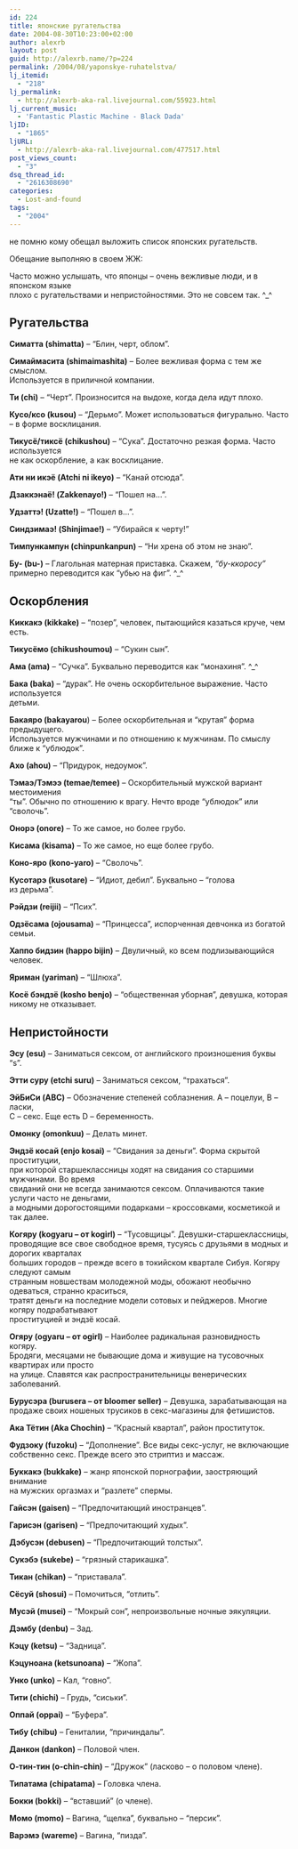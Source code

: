 ```yaml
---
id: 224
title: японские ругательства
date: 2004-08-30T10:23:00+02:00
author: alexrb
layout: post
guid: http://alexrb.name/?p=224
permalink: /2004/08/yaponskye-ruhatelstva/
lj_itemid:
  - "218"
lj_permalink:
  - http://alexrb-aka-ral.livejournal.com/55923.html
lj_current_music:
  - 'Fantastic Plastic Machine - Black Dada'
ljID:
  - "1865"
ljURL:
  - http://alexrb-aka-ral.livejournal.com/477517.html
post_views_count:
  - "3"
dsq_thread_id:
  - "2616308690"
categories:
  - Lost-and-found
tags:
  - "2004"
---
```

не помню кому обещал выложить список японских ругательств.

Обещание выполняю в своем ЖЖ:  
<!--more-->

<!--StartFragment -->

Часто можно услышать, что японцы &#8211; очень вежливые люди, и в японском языке  
плохо с ругательствами и непристойностями. Это не совсем так. ^_^ 

## Ругательства

**Симатта (shimatta)** &#8211; &#8220;Блин, черт, облом&#8221;. 

**Симаймасита (shimaimashita)** &#8211; Более вежливая форма с тем же смыслом.  
Используется в приличной компании. 

**Ти (chi)** &#8211; &#8220;Черт&#8221;. Произносится на выдохе, когда дела идут плохо. 

**Кусо/ксо (kusou)** &#8211; &#8220;Дерьмо&#8221;. Может использоваться фигурально. Часто  
&#8211; в форме восклицания. 

**Тикусё/тиксё (chikushou)** &#8211; &#8220;Сука&#8221;. Достаточно резкая форма. Часто используется  
не как оскорбление, а как восклицание. 

**Ати ни икэё (Atchi ni ikeyo)** &#8211; &#8220;Канай отсюда&#8221;. 

**Дзаккэнаё! (Zakkenayo!)** &#8211; &#8220;Пошел на&#8230;&#8221;. 

**Удзаттэ! (Uzatte!)** &#8211; &#8220;Пошел в&#8230;&#8221;. 

**Синдзимаэ! (Shinjimae!)** &#8211; &#8220;Убирайся к черту!&#8221; 

**Тимпункампун (chinpunkanpun)** &#8211; &#8220;Ни хрена об этом не знаю&#8221;. 

**Бу- (bu-)** &#8211; Глагольная матерная приставка. Скажем, _&#8220;бу-ккоросу&#8221;_  
примерно переводится как &#8220;убью на фиг&#8221;. ^_^ 

## Оскорбления

**Киккакэ (kikkake)** &#8211; &#8220;позер&#8221;, человек, пытающийся казаться круче, чем  
есть. 

**Тикусёмо (chikushoumou)** &#8211; &#8220;Сукин сын&#8221;. 

**Ама (ama)** &#8211; &#8220;Сучка&#8221;. Буквально переводится как &#8220;монахиня&#8221;. ^_^ 

**Бака (baka)** &#8211; &#8220;дурак&#8221;. Не очень оскорбительное выражение. Часто используется  
детьми. 

**Бакаяро (bakayarou**) &#8211; Более оскорбительная и &#8220;крутая&#8221; форма предыдущего.  
Используется мужчинами и по отношению к мужчинам. По смыслу ближе к &#8220;ублюдок&#8221;. 

**Ахо (ahou)** &#8211; &#8220;Придурок, недоумок&#8221;. 

**Тэмаэ/Тэмээ (temae/temee)** &#8211; Оскорбительный мужской вариант местоимения  
&#8220;ты&#8221;. Обычно по отношению к врагу. Нечто вроде &#8220;ублюдок&#8221; или &#8220;сволочь&#8221;. 

**Онорэ (onore)** &#8211; То же самое, но более грубо. 

**Кисама (kisama)** &#8211; То же самое, но еще более грубо. 

**Коно-яро (kono-yaro)** &#8211; &#8220;Сволочь&#8221;. 

**Кусотарэ (kusotare)** &#8211; &#8220;Идиот, дебил&#8221;. Буквально &#8211; &#8220;голова  
из дерьма&#8221;. 

**Рэйдзи (reijii)** &#8211; &#8220;Псих&#8221;. 

**Одзёсама (ojousama)** &#8211; &#8220;Принцесса&#8221;, испорченная девчонка из богатой семьи. 

**Хаппо бидзин (happo bijin)** &#8211; Двуличный, ко всем подлизывающийся человек. 

**Яриман (yariman)** &#8211; &#8220;Шлюха&#8221;. 

**Косё бэндзё (kosho benjo)** &#8211; &#8220;общественная уборная&#8221;, девушка, которая  
никому не отказывает. 

## Непристойности 

**Эсу (esu)** &#8211; Заниматься сексом, от английского произношения буквы &#8220;s&#8221;. 

**Этти суру (etchi suru)** &#8211; Заниматься сексом, &#8220;трахаться&#8221;. 

**ЭйБиСи (ABC)** &#8211; Обозначение степеней соблазнения. A &#8211; поцелуи, B &#8211; ласки,  
C &#8211; секс. Еще есть D &#8211; беременность. 

**Омонку (omonkuu)** &#8211; Делать минет. 

**Эндзё косай (enjo kosai)** &#8211; &#8220;Свидания за деньги&#8221;. Форма скрытой проституции,  
при которой старшеклассницы ходят на свидания со старшими мужчинами. Во время  
свиданий они не всегда занимаются сексом. Оплачиваются такие услуги часто не деньгами,  
а модными дорогостоящими подарками &#8211; кроссовками, косметикой и так далее. 

**Когяру (kogyaru &#8211; от kogirl)** &#8211; &#8220;Тусовщицы&#8221;. Девушки-старшеклассницы,  
проводящие все свое свободное время, тусуясь с друзьями в модных и дорогих кварталах  
больших городов &#8211; прежде всего в токийском квартале Сибуя. Когяру следуют самым  
странным новшествам молодежной моды, обожают необычно одеваться, странно краситься,  
тратят деньги на последние модели сотовых и пейджеров. Многие когяру подрабатывают  
проституцией и эндзё косай. 

**Огяру (ogyaru &#8211; от ogirl)** &#8211; Наиболее радикальная разновидность когяру.  
Бродяги, месяцами не бывающие дома и живущие на тусовочных квартирах или просто  
на улице. Славятся как распространительницы венерических заболеваний. 

**Бурусэра (burusera &#8211; от bloomer seller)** &#8211; Девушка, зарабатывающая на  
продаже своих ношеных трусиков в секс-магазины для фетишистов. 

**Ака Тётин (Aka Chochin)** &#8211; &#8220;Красный квартал&#8221;, район проституток. 

**Фудзоку (fuzoku)** &#8211; &#8220;Дополнение&#8221;. Все виды секс-услуг, не включающие  
собственно секс. Прежде всего это стриптиз и массаж. 

**Буккакэ (bukkake)** &#8211; жанр японской порнографии, заостряющий внимание  
на мужских оргазмах и &#8220;разлете&#8221; спермы. 

**Гайсэн (gaisen)** &#8211; &#8220;Предпочитающий иностранцев&#8221;. 

**Гарисэн (garisen)** &#8211; &#8220;Предпочитающий худых&#8221;. 

**Дэбусэн (debusen)** &#8211; &#8220;Предпочитающий толстых&#8221;. 

**Сукэбэ (sukebe)** &#8211; &#8220;грязный старикашка&#8221;. 

**Тикан (chikan)** &#8211; &#8220;приставала&#8221;. 

**Сёсуй (shosui)** &#8211; Помочиться, &#8220;отлить&#8221;. 

**Мусэй (musei)** &#8211; &#8220;Мокрый сон&#8221;, непроизвольные ночные эякуляции. 

**Дэмбу (denbu)** &#8211; Зад. 

**Кэцу (ketsu)** &#8211; &#8220;Задница&#8221;. 

**Кэцуноана (ketsunoana)** &#8211; &#8220;Жопа&#8221;. 

**Унко (unko)** &#8211; Кал, &#8220;говно&#8221;. 

**Тити (chichi)** &#8211; Грудь, &#8220;сиськи&#8221;. 

**Оппай (oppai)** &#8211; &#8220;Буфера&#8221;. 

**Тибу (chibu)** &#8211; Гениталии, &#8220;причиндалы&#8221;. 

**Данкон (dankon)** &#8211; Половой член. 

**О-тин-тин (o-chin-chin)** &#8211; &#8220;Дружок&#8221; (ласково &#8211; о половом члене). 

**Типатама (chipatama)** &#8211; Головка члена. 

**Бокки (bokki)** &#8211; &#8220;вставший&#8221; (о члене). 

**Момо (momo)** &#8211; Вагина, &#8220;щелка&#8221;, буквально &#8211; &#8220;персик&#8221;. 

**Варэмэ (wareme)** &#8211; Вагина, &#8220;пизда&#8221;.